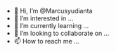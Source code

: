 - 👋 Hi, I’m @Marcusyudianta
- 👀 I’m interested in ...
- 🌱 I’m currently learning ...
- 💞️ I’m looking to collaborate on ...
- 📫 How to reach me ...

<!---
Marcusyudianta/Marcusyudianta is a ✨ special ✨ repository because its `README.md` (this file) appears on your GitHub profile.
You can click the Preview link to take a look at your changes.
--->
